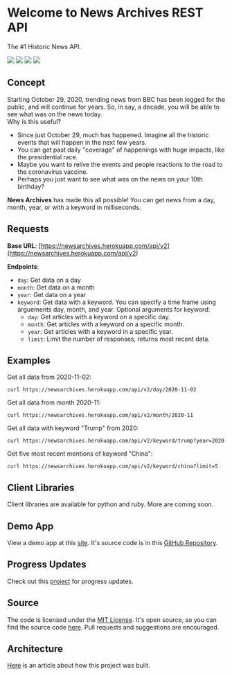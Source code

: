 # Welcome to News Archives REST API
The #1 Historic News API.

![](https://heroku-status-badges.herokuapp.com/newsarchives)
![](https://img.shields.io/github/last-commit/gadhagod/News-Archives?color=lightblue&label=last%20updated)
![](https://img.shields.io/pypi/v/newsarchives?color=blue)
![](https://img.shields.io/gem/v/newsarchives?color=darkred)

## Concept
Starting October 29, 2020, trending news from BBC has been logged for the public, and will continue for years. So, in say, a decade, you will be able to see what was on the news today. \
Why is this useful? 
- Since just October 29, much has happened. Imagine all the historic events that will happen in the next few years.
- You can get past daily "coverage" of happenings with huge impacts, like the presidential race.
- Maybe you want to relive the events and people reactions to the road to the coronavirus vaccine.
- Perhaps you just want to see what was on the news on your 10th birthday?


**News Archives** has made this all possible! You can get news from a day, month, year, or with a keyword in milliseconds.


## Requests
**Base URL**:
[https://newsarchives.herokuapp.com/api/v2](https://newsarchives.herokuapp.com/api/v2)

**Endpoints**: 

* `day`: Get data on a day
* `month`: Get data on a month
* `year`: Get data on a year
* `keyword`: Get data with a keyword. You can specify a time frame using arguements day, month, and year. Optional arguments for keyword:
    * `day`: Get articles with a keyword on a specific day.
    * `month`: Get articles with a keyword on a specific month.
    * `year`: Get articles with a keyword in a specific year.
    * `limit`: Limit the number of responses, returns most recent data.

## Examples
Get all data from 2020-11-02:

    curl https://newsarchives.herokuapp.com/api/v2/day/2020-11-02

Get all data from month 2020-11:

    curl https://newsarchives.herokuapp.com/api/v2/month/2020-11

Get all data with keyword "Trump" from 2020:

    curl https://newsarchives.herokuapp.com/api/v2/keyword/trump?year=2020

Get five most recent mentions of keyword "China":

    curl https://newsarchives.herokuapp.com/api/v2/keyword/china?limit=5

## Client Libraries
Client libraries are available for python and ruby. More are coming soon.

## Demo App

View a demo app at this [site](https://newsarchives.herokuapp.com/demo). It's source code is in this [GitHub Repository](https://github.com/gadhagod/News-Archives).

## Progress Updates

Check out this [project](https://github.com/gadhagod/News-Archives/projects/1) for progress updates.

## Source

The code is licensed under the [MIT License](https://github.com/gadhagod/News-Archives/blob/master/LICENSE). It's open source, so you can find the source code [here](https://github.com/gadhagod/News-Archives). Pull requests and suggestions are encouraged.

## Architecture
[Here](https://gadhagod.medium.com/how-i-built-the-news-archives-api-dfcb3b12d4f6) is an article about how this project was built.
